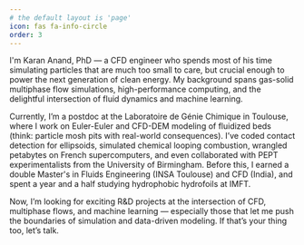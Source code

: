```yaml
---
# the default layout is 'page'
icon: fas fa-info-circle
order: 3
---
```


I'm Karan Anand, PhD — a CFD engineer who spends most of his time simulating particles that are much too small to care, but crucial enough to power the next generation of clean energy. My background spans gas-solid multiphase flow simulations, high-performance computing, and the delightful intersection of fluid dynamics and machine learning.

Currently, I’m a postdoc at the Laboratoire de Génie Chimique in Toulouse, where I work on Euler-Euler and CFD-DEM modeling of fluidized beds (think: particle mosh pits with real-world consequences). I’ve coded contact detection for ellipsoids, simulated chemical looping combustion, wrangled petabytes on French supercomputers, and even collaborated with PEPT experimentalists from the University of Birmingham. Before this, I earned a double Master's in Fluids Engineering (INSA Toulouse) and CFD (India), and spent a year and a half studying hydrophobic hydrofoils at IMFT.

Now, I’m looking for exciting R&D projects at the intersection of CFD, multiphase flows, and machine learning — especially those that let me push the boundaries of simulation and data-driven modeling. If that’s your thing too, let’s talk.


